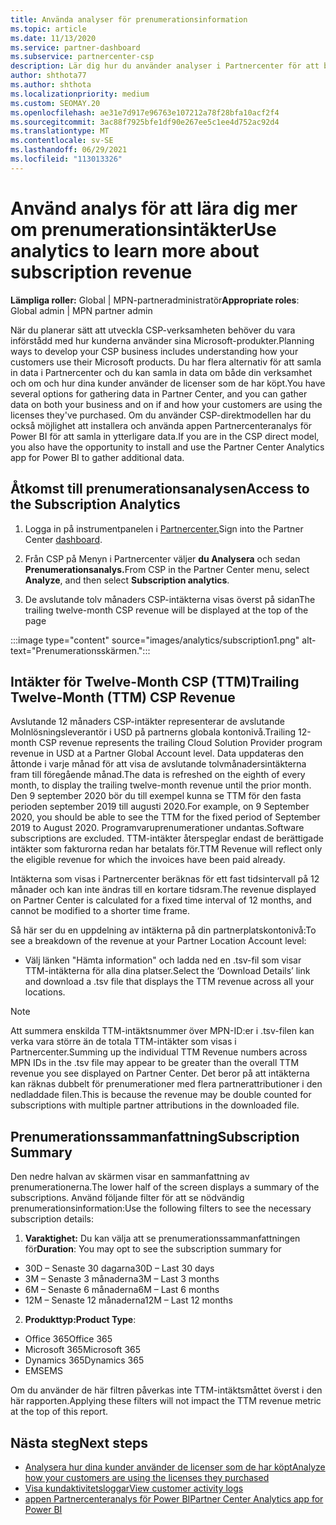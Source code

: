 ```yaml
---
title: Använda analyser för prenumerationsinformation
ms.topic: article
ms.date: 11/13/2020
ms.service: partner-dashboard
ms.subservice: partnercenter-csp
description: Lär dig hur du använder analyser i Partnercenter för att bättre förstå din verksamhet och hur dina kunder använder de licenser som du har köpt.
author: shthota77
ms.author: shthota
ms.localizationpriority: medium
ms.custom: SEOMAY.20
ms.openlocfilehash: ae31e7d917e96763e107212a78f28bfa10acf2f4
ms.sourcegitcommit: 3ac88f7925bfe1df90e267ee5c1ee4d752ac92d4
ms.translationtype: MT
ms.contentlocale: sv-SE
ms.lasthandoff: 06/29/2021
ms.locfileid: "113013326"
---
```

# <a name="use-analytics-to-learn-more-about-subscription-revenue"></a><span data-ttu-id="6909f-103">Använd analys för att lära dig mer om prenumerationsintäkter</span><span class="sxs-lookup"><span data-stu-id="6909f-103">Use analytics to learn more about subscription revenue</span></span>

<span data-ttu-id="6909f-104">**Lämpliga roller:** Global | MPN-partneradministratör</span><span class="sxs-lookup"><span data-stu-id="6909f-104">**Appropriate roles**: Global admin | MPN partner admin</span></span>

<span data-ttu-id="6909f-105">När du planerar sätt att utveckla CSP-verksamheten behöver du vara införstådd med hur kunderna använder sina Microsoft-produkter.</span><span class="sxs-lookup"><span data-stu-id="6909f-105">Planning ways to develop your CSP business includes understanding how your customers use their Microsoft products.</span></span> <span data-ttu-id="6909f-106">Du har flera alternativ för att samla in data i Partnercenter och du kan samla in data om både din verksamhet och om och hur dina kunder använder de licenser som de har köpt.</span><span class="sxs-lookup"><span data-stu-id="6909f-106">You have several options for gathering data in Partner Center, and you can gather data on both your business and on if and how your customers are using the licenses they've purchased.</span></span> <span data-ttu-id="6909f-107">Om du använder CSP-direktmodellen har du också möjlighet att installera och använda appen Partnercenteranalys för Power BI för att samla in ytterligare data.</span><span class="sxs-lookup"><span data-stu-id="6909f-107">If you are in the CSP direct model, you also have the opportunity to install and use the Partner Center Analytics app for Power BI to gather additional data.</span></span>

## <a name="access-to-the-subscription-analytics"></a><span data-ttu-id="6909f-108">Åtkomst till prenumerationsanalysen</span><span class="sxs-lookup"><span data-stu-id="6909f-108">Access to the Subscription Analytics</span></span>

1. <span data-ttu-id="6909f-109">Logga in på instrumentpanelen i [Partnercenter.](https://partner.microsoft.com/dashboard/home)</span><span class="sxs-lookup"><span data-stu-id="6909f-109">Sign into the Partner Center [dashboard](https://partner.microsoft.com/dashboard/home).</span></span>
1. <span data-ttu-id="6909f-110">Från CSP på Menyn i Partnercenter väljer **du Analysera** och sedan **Prenumerationsanalys.**</span><span class="sxs-lookup"><span data-stu-id="6909f-110">From CSP in the Partner Center menu, select **Analyze**, and then select **Subscription analytics**.</span></span>

1. <span data-ttu-id="6909f-111">De avslutande tolv månaders CSP-intäkterna visas överst på sidan</span><span class="sxs-lookup"><span data-stu-id="6909f-111">The trailing twelve-month CSP revenue will be displayed at the top of the page</span></span>

:::image type="content" source="images/analytics/subscription1.png" alt-text="Prenumerationsskärmen.":::

## <a name="trailing-twelve-month-ttm-csp-revenue"></a><span data-ttu-id="6909f-113">Intäkter för Twelve-Month CSP (TTM)</span><span class="sxs-lookup"><span data-stu-id="6909f-113">Trailing Twelve-Month (TTM) CSP Revenue</span></span>

<span data-ttu-id="6909f-114">Avslutande 12 månaders CSP-intäkter representerar de avslutande Molnlösningsleverantör i USD på partnerns globala kontonivå.</span><span class="sxs-lookup"><span data-stu-id="6909f-114">Trailing 12-month CSP revenue represents the trailing Cloud Solution Provider program revenue in USD at a Partner Global Account level.</span></span> <span data-ttu-id="6909f-115">Data uppdateras den åttonde i varje månad för att visa de avslutande tolvmånadersintäkterna fram till föregående månad.</span><span class="sxs-lookup"><span data-stu-id="6909f-115">The data is refreshed on the eighth of every month, to display the trailing twelve-month revenue until the prior month.</span></span> <span data-ttu-id="6909f-116">Den 9 september 2020 bör du till exempel kunna se TTM för den fasta perioden september 2019 till augusti 2020.</span><span class="sxs-lookup"><span data-stu-id="6909f-116">For example, on 9 September 2020, you should be able to see the TTM for the fixed period of September 2019 to August 2020.</span></span> <span data-ttu-id="6909f-117">Programvaruprenumerationer undantas.</span><span class="sxs-lookup"><span data-stu-id="6909f-117">Software subscriptions are excluded.</span></span> <span data-ttu-id="6909f-118">TTM-intäkter återspeglar endast de berättigade intäkter som fakturorna redan har betalats för.</span><span class="sxs-lookup"><span data-stu-id="6909f-118">TTM Revenue will reflect only the eligible revenue for which the invoices have been paid already.</span></span> 

<span data-ttu-id="6909f-119">Intäkterna som visas i Partnercenter beräknas för ett fast tidsintervall på 12 månader och kan inte ändras till en kortare tidsram.</span><span class="sxs-lookup"><span data-stu-id="6909f-119">The revenue displayed on Partner Center is calculated for a fixed time interval of 12 months, and cannot be modified to a shorter time frame.</span></span>

<span data-ttu-id="6909f-120">Så här ser du en uppdelning av intäkterna på din partnerplatskontonivå:</span><span class="sxs-lookup"><span data-stu-id="6909f-120">To see a breakdown of the revenue at your Partner Location Account level:</span></span>

- <span data-ttu-id="6909f-121">Välj länken "Hämta information" och ladda ned en .tsv-fil som visar TTM-intäkterna för alla dina platser.</span><span class="sxs-lookup"><span data-stu-id="6909f-121">Select the ‘Download Details’ link and download a .tsv file that displays the TTM revenue across all your locations.</span></span>

>[!NOTE] 
><span data-ttu-id="6909f-122">Att summera enskilda TTM-intäktsnummer över MPN-ID:er i .tsv-filen kan verka vara större än de totala TTM-intäkter som visas i Partnercenter.</span><span class="sxs-lookup"><span data-stu-id="6909f-122">Summing up the individual TTM Revenue numbers across MPN IDs in the .tsv file may appear to be greater than the overall TTM revenue you see displayed on Partner Center.</span></span> <span data-ttu-id="6909f-123">Det beror på att intäkterna kan räknas dubbelt för prenumerationer med flera partnerattributioner i den nedladdade filen.</span><span class="sxs-lookup"><span data-stu-id="6909f-123">This is because the revenue may be double counted for subscriptions with multiple partner attributions in the downloaded file.</span></span>

## <a name="subscription-summary"></a><span data-ttu-id="6909f-124">Prenumerationssammanfattning</span><span class="sxs-lookup"><span data-stu-id="6909f-124">Subscription Summary</span></span>

<span data-ttu-id="6909f-125">Den nedre halvan av skärmen visar en sammanfattning av prenumerationerna.</span><span class="sxs-lookup"><span data-stu-id="6909f-125">The lower half of the screen displays a summary of the subscriptions.</span></span> <span data-ttu-id="6909f-126">Använd följande filter för att se nödvändig prenumerationsinformation:</span><span class="sxs-lookup"><span data-stu-id="6909f-126">Use the following filters to see the necessary subscription details:</span></span>  

1. <span data-ttu-id="6909f-127">**Varaktighet:** Du kan välja att se prenumerationssammanfattningen för</span><span class="sxs-lookup"><span data-stu-id="6909f-127">**Duration**: You may opt to see the subscription summary for</span></span> 

- <span data-ttu-id="6909f-128">30D – Senaste 30 dagarna</span><span class="sxs-lookup"><span data-stu-id="6909f-128">30D – Last 30 days</span></span>
- <span data-ttu-id="6909f-129">3M – Senaste 3 månaderna</span><span class="sxs-lookup"><span data-stu-id="6909f-129">3M – Last 3 months</span></span>
- <span data-ttu-id="6909f-130">6M – Senaste 6 månaderna</span><span class="sxs-lookup"><span data-stu-id="6909f-130">6M – Last 6 months</span></span>
- <span data-ttu-id="6909f-131">12M – Senaste 12 månaderna</span><span class="sxs-lookup"><span data-stu-id="6909f-131">12M – Last 12 months</span></span>

2. <span data-ttu-id="6909f-132">**Produkttyp:**</span><span class="sxs-lookup"><span data-stu-id="6909f-132">**Product Type**:</span></span>
 
- <span data-ttu-id="6909f-133">Office 365</span><span class="sxs-lookup"><span data-stu-id="6909f-133">Office 365</span></span>
- <span data-ttu-id="6909f-134">Microsoft 365</span><span class="sxs-lookup"><span data-stu-id="6909f-134">Microsoft 365</span></span>
- <span data-ttu-id="6909f-135">Dynamics 365</span><span class="sxs-lookup"><span data-stu-id="6909f-135">Dynamics 365</span></span>
- <span data-ttu-id="6909f-136">EMS</span><span class="sxs-lookup"><span data-stu-id="6909f-136">EMS</span></span>

<span data-ttu-id="6909f-137">Om du använder de här filtren påverkas inte TTM-intäktsmåttet överst i den här rapporten.</span><span class="sxs-lookup"><span data-stu-id="6909f-137">Applying these filters will not impact the TTM revenue metric at the top of this report.</span></span>


 
## <a name="next-steps"></a><span data-ttu-id="6909f-138">Nästa steg</span><span class="sxs-lookup"><span data-stu-id="6909f-138">Next steps</span></span>

- [<span data-ttu-id="6909f-139">Analysera hur dina kunder använder de licenser som de har köpt</span><span class="sxs-lookup"><span data-stu-id="6909f-139">Analyze how your customers are using the licenses they purchased</span></span>](increasing-adoption-and-satisfaction.md)  
- [<span data-ttu-id="6909f-140">Visa kundaktivitetsloggar</span><span class="sxs-lookup"><span data-stu-id="6909f-140">View customer activity logs</span></span>](activity-logs.md)
- [<span data-ttu-id="6909f-141">appen Partnercenteranalys för Power BI</span><span class="sxs-lookup"><span data-stu-id="6909f-141">Partner Center Analytics app for Power BI</span></span>](power-bi-app-for-direct-partners.md)






